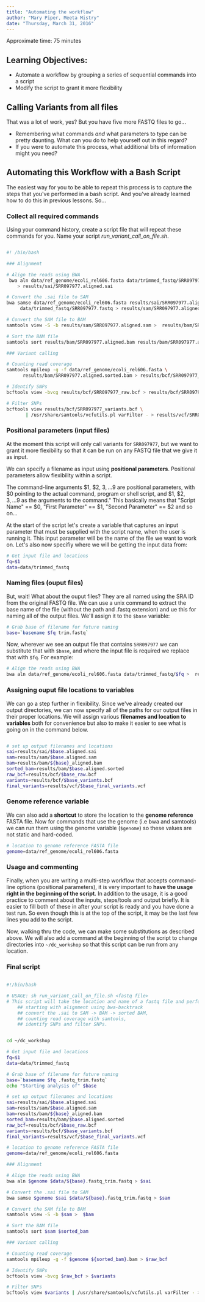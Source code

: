 ```yaml
---
title: "Automating the workflow"
author: "Mary Piper, Meeta Mistry"
date: "Thursday, March 31, 2016"
---
```


Approximate time: 75 minutes

## Learning Objectives:

* Automate a workflow by grouping a series of sequential commands into a script
* Modify the script to grant it more flexibility 

## Calling Variants from all files

That was a lot of work, yes? But you have five more FASTQ files to go...

- Remembering what commands *and* what parameters to type can be pretty daunting. What can
you do to help yourself out in this regard?
- If you were to automate this process, what additional bits of information might you need?


## Automating this Workflow with a Bash Script

The easiest way for you to be able to repeat this process is to capture the steps that
you've performed in a bash script. And you've already learned how to do this in previous
lessons. So...


### Collect all required commands
Using your command history, create a script file that will repeat these commands
for you. Name your script *run_variant_call_on_file.sh*. 

```bash

#! /bin/bash

### Alignmemt

# Align the reads using BWA
 bwa aln data/ref_genome/ecoli_rel606.fasta data/trimmed_fastq/SRR097977.fastq_trim.fastq \
    > results/sai/SRR097977.aligned.sai

# Convert the .sai file to SAM
bwa samse data/ref_genome/ecoli_rel606.fasta results/sai/SRR097977.aligned.sai \
     data/trimmed_fastq/SRR097977.fastq > results/sam/SRR097977.aligned.sam

# Convert the SAM file to BAM
samtools view -S -b results/sam/SRR097977.aligned.sam >  results/bam/SRR097977.aligned.bam

# Sort the BAM file
samtools sort results/bam/SRR097977.aligned.bam results/bam/SRR097977.aligned.sorted.bam

### Variant calling

# Counting read coverage
samtools mpileup -g -f data/ref_genome/ecoli_rel606.fasta \
      results/bam/SRR097977.aligned.sorted.bam > results/bcf/SRR097977_raw.bcf

# Identify SNPs
bcftools view -bvcg results/bcf/SRR097977_raw.bcf > results/bcf/SRR097977_variants.bcf

# Filter SNPs
bcftools view results/bcf/SRR097977_variants.bcf \
       | /usr/share/samtools/vcfutils.pl varFilter - > results/vcf/SRR097977_final_variants.vcf

```

### Positional parameters (input files)
At the moment this script will only call variants for `SRR097977`, but we want to grant it more flexibility so that it can be run on any FASTQ file that we give it as input.

We can specify a filename as input using **positional parameters**. Positional parameters allow flexibility within a script.

The command-line arguments $1, $2, $3,...$9 are positional parameters, with $0 pointing to the actual command, program or shell script, and $1, $2, $3, ...$9 as the arguments to the command." This basically means that "Script Name" == $0, "First Parameter" == $1, "Second Parameter" == $2 and so on...

At the start of the script let's create a variable that captures an input parameter that must be supplied with the script name, when the user is running it. This input parameter will be the name of the file we want to work on. Let's also now specifiy where we will be getting the input data from:

```bash
# Get input file and locations  
fq=$1
data=data/trimmed_fastq
```

### Naming files (ouput files)
But, wait! What about the ouput files? They are all named using the SRA ID from the original FASTQ file. We can use a unix command to extract the base name of the file (without the path and .fastq extension) and ue this for naming all of the output files. We'll assign it to the `$base` variable:

```bash
# Grab base of filename for future naming
base=`basename $fq trim.fastq`
```

Now, wherever we see an output file that contains `SRR097977` we can substitute that with `$base`, and where the input file is required we replace that with `$fq`. For example:

```bash
# Align the reads using BWA
bwa aln data/ref_genome/ecoli_rel606.fasta data/trimmed_fastq/$fq >  results/sai/$base.aligned.sai
```

### Assigning ouput file locations to variables
We can go a step further in flexibility. Since we've already created our output directories, we can now specify all of the paths for our output files in their proper locations. We will assign various **filenames and location to variables** both for convenience but also to make it easier to see what  is going on in the command below.

```bash

# set up output filenames and locations
sai=results/sai/$base.aligned.sai
sam=results/sam/$base.aligned.sam
bam=results/bam/${base}_aligned.bam
sorted_bam=results/bam/$base.aligned.sorted
raw_bcf=results/bcf/$base_raw.bcf
variants=results/bcf/$base_variants.bcf
final_variants=results/vcf/$base_final_variants.vcf

```


### Genome reference variable
We can also add a **shortcut** to store the location to the **genome reference** FASTA file. Now for commands that use the genome (i.e bwa and samtools) we can run them using the genome variable (`$genome`) so these values are not static and hard-coded.

```bash
# location to genome reference FASTA file
genome=data/ref_genome/ecoli_rel606.fasta
```


### Usage and commenting
Finally, when you are writing a multi-step workflow that accepts command-line options (positional parameters), it is very important to **have the usage right in the beginning of the script**. In addition to the usage, it is a good practice to comment about the inputs, steps/tools and output briefly. It is easier to fill both of these in after your script is ready and you have done a test run. So even though this is at the top of the script, it may be the last few lines you add to the script.

Now, walking thru the code, we can make some substitutions as described above. We will also add a command at the beginning of the script to change directories into `~/dc_workshop` so that this script can be run from any location.


### Final script

```bash

#!/bin/bash

# USAGE: sh run_variant_call_on_file.sh <fastq file> 
# This script will take the location and name of a fastq file and perform the following steps on it in a new directory. 
    ## starting with alignment using bwa-backtrack
    ## convert the .sai to SAM -> BAM -> sorted BAM, 
    ## counting read coverage with samtools, 
    ## identify SNPs and filter SNPs.


cd ~/dc_workshop

# Get input file and locations  
fq=$1
data=data/trimmed_fastq

# Grab base of filename for future naming
base=`basename $fq .fastq_trim.fastq`
echo "Starting analysis of" $base

# set up output filenames and locations
sai=results/sai/$base.aligned.sai
sam=results/sam/$base.aligned.sam
bam=results/bam/${base}_aligned.bam
sorted_bam=results/bam/$base.aligned.sorted
raw_bcf=results/bcf/$base_raw.bcf
variants=results/bcf/$base_variants.bcf
final_variants=results/vcf/$base_final_variants.vcf

# location to genome reference FASTA file
genome=data/ref_genome/ecoli_rel606.fasta

### Alignmemt

# Align the reads using BWA
bwa aln $genome $data/${base}.fastq_trim.fastq > $sai

# Convert the .sai file to SAM
bwa samse $genome $sai $data/${base}.fastq_trim.fastq > $sam

# Convert the SAM file to BAM
samtools view -S -b $sam >  $bam

# Sort the BAM file
samtools sort $sam $sorted_bam

### Variant calling

# Counting read coverage
samtools mpileup -g -f $genome ${sorted_bam}.bam > $raw_bcf

# Identify SNPs
bcftools view -bvcg $raw_bcf > $variants

# Filter SNPs
bcftools view $variants | /usr/share/samtools/vcfutils.pl varFilter - > $final_variants
```








